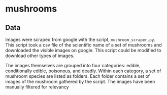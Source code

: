 # mushrooms
## Data 
Images were scraped from google with the script, ``mushroom_scraper.py``. This script took a csv file of the scientific name of a set of mushrooms and downloaded the visible images on google. This script could be modified to download other types of images. 

The images themselves are grouped into four categories: edible, conditionally edible, poisonous, and deadly. Within each category, a set of mushroom species are listed as folders. Each folder contains a set of images of the mushroom gathered by the script. The images have been manually filtered for relevancy
